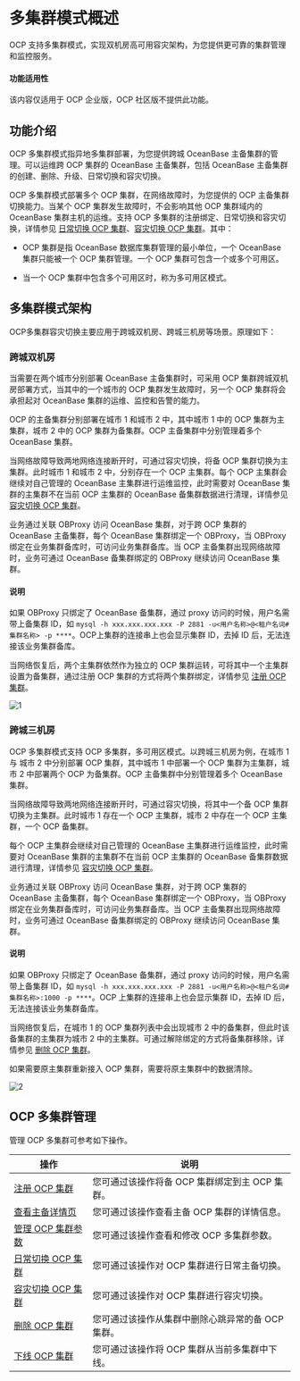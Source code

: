 多集群模式概述
============================

OCP 支持多集群模式，实现双机房高可用容灾架构，为您提供更可靠的集群管理和监控服务。

<main id="notice" type='notice'>
<h4>功能适用性</h4>
<p>该内容仅适用于 OCP 企业版，OCP 社区版不提供此功能。</p>

功能介绍
-------------------------

OCP 多集群模式指异地多集群部署，为您提供跨城 OceanBase 主备集群的管理。可以运维跨 OCP 集群的 OceanBase 主备集群，包括 OceanBase 主备集群的创建、删除、升级、日常切换和容灾切换。

OCP 多集群模式部署多个 OCP 集群，在网络故障时，为您提供的 OCP 主备集群切换能力。当某个 OCP 集群发生故障时，不会影响其他 OCP 集群域内的 OceanBase 集群主机的运维。支持 OCP 多集群的注册绑定、日常切换和容灾切换，详情参见 [日常切换 OCP 集群](../300.ocp-multi-cluster-mode/500.switch-an-ocp-cluster-in-daily-maintenance.md)、[容灾切换 OCP 集群](../300.ocp-multi-cluster-mode/600.switch-an-ocp-cluster-in-a-failover.md)。其中：

* OCP 集群是指 OceanBase 数据库集群管理的最小单位，一个 OceanBase 集群只能被一个 OCP 集群管理。一个 OCP 集群可包含一个或多个可用区。

* 当一个 OCP 集群中包含多个可用区时，称为多可用区模式。

多集群模式架构
----------------------------

OCP多集群容灾切换主要应用于跨城双机房、跨城三机房等场景。原理如下：

### 跨城双机房

当需要在两个城市分别部署 OceanBase 主备集群时，可采用 OCP 集群跨城双机房部署方式，当其中的一个城市的 OCP 集群发生故障时，另一个 OCP 集群将会承担起对 OceanBase 集群的运维、监控和告警的能力。

OCP 的主备集群分别部署在城市 1 和城市 2 中，其中城市 1 中的 OCP 集群为主集群，城市 2 中的 OCP 集群为备集群。OCP 主备集群中分别管理着多个 OceanBase 集群。

当网络故障导致两地网络连接断开时，可通过容灾切换，将备 OCP 集群切换为主集群。此时城市 1 和城市 2 中，分别存在一个 OCP 主集群。每个 OCP 主集群会继续对自己管理的 OceanBase 主集群进行运维监控，此时需要对 OceanBase 集群的主集群不在当前 OCP 主集群的 OceanBase 备集群数据进行清理，详情参见 [容灾切换 OCP 集群](../300.ocp-multi-cluster-mode/600.switch-an-ocp-cluster-in-a-failover.md)。

业务通过关联 OBProxy 访问 OceanBase 集群，对于跨 OCP 集群的 OceanBase 主备集群，每个 OceanBase 集群绑定一个 OBProxy，当 OBProxy 绑定在业务集群备库时，可访问业务集群备库。当 OCP 主备集群出现网络故障时，业务可通过 OceanBase 备集群绑定的 OBProxy 继续访问 OceanBase 集群。

  <main id="notice" type='explain'>
    <h4>说明</h4>
    <p>如果 OBProxy 只绑定了 OceanBase 备集群，通过 proxy 访问的时候，用户名需带上备集群 ID，如 <code>mysql -h xxx.xxx.xxx.xxx -P 2881 -u&lt;用户名称&gt;@&lt;租户名词#集群名称&gt; -p ****</code>。OCP上集群的连接串上也会显示集群 ID，去掉 ID 后，无法连接该业务集群备库。</p>
  </main>

当网络恢复后，两个主集群依然作为独立的 OCP 集群运转，可将其中一个主集群设置为备集群，通过注册 OCP 集群的方式将两个集群绑定，详情参见 [注册 OCP 集群](../300.ocp-multi-cluster-mode/200.register-an-ocp-cluster.md)。

![1](https://help-static-aliyun-doc.aliyuncs.com/assets/img/zh-CN/4137375261/p292705.png)

### 跨城三机房

OCP 多集群模式支持 OCP 多集群，多可用区模式。以跨城三机房为例，在城市 1 与 城市 2 中分别部署 OCP 集群，其中城市 1 中部署一个 OCP 集群为主集群，城市 2 中部署两个 OCP 为备集群。OCP 主备集群中分别管理着多个 OceanBase 集群。

当网络故障导致两地网络连接断开时，可通过容灾切换，将其中一个备 OCP 集群切换为主集群。此时城市 1 存在一个 OCP 主集群，城市 2 中存在一个 OCP 主集群，一个 OCP 备集群。

每个 OCP 主集群会继续对自己管理的 OceanBase 主集群进行运维监控，此时需要对 OceanBase 集群的主集群不在当前 OCP 主集群的 OceanBase 备集群数据进行清理，详情参见 [容灾切换 OCP 集群](../300.ocp-multi-cluster-mode/600.switch-an-ocp-cluster-in-a-failover.md)。

业务通过关联 OBProxy 访问 OceanBase 集群，对于跨 OCP 集群的 OceanBase 主备集群，每个 OceanBase 集群绑定一个 OBProxy，当 OBProxy 绑定在业务集群备库时，可访问业务集群备库。当 OCP 主备集群出现网络故障时，业务可通过 OceanBase 备集群绑定的 OBProxy 继续访问 OceanBase 集群。

  <main id="notice" type='explain'>
    <h4>说明</h4>
    <p>如果 OBProxy 只绑定了 OceanBase 备集群，通过 proxy 访问的时候，用户名需带上备集群 ID，如 <code>mysql -h xxx.xxx.xxx.xxx -P 2881 -u&lt;用户名称&gt;@&lt;租户名词#集群名称&gt;:1000 -p ****</code>。OCP 上集群的连接串上也会显示集群 ID，去掉 ID 后，无法连接该业务集群备库。</p>
  </main>

当网络恢复后，在城市 1 的 OCP 集群列表中会出现城市 2 中的备集群，但此时该备集群的主集群为城市 2 中的主集群。可通过解除绑定的方式将备集群移除，详情参见 [删除 OCP 集群](../../600.cluster-functions/300.manage-a-cluster/700.delete-a-cluster.md)。

如果需要原主集群重新接入 OCP 集群，需要将原主集群中的数据清除。

![2](https://help-static-aliyun-doc.aliyuncs.com/assets/img/zh-CN/5137375261/p292709.png)

OCP 多集群管理
------------------------------

管理 OCP 多集群可参考如下操作。

|                             操作                             |              说明              |
|------------------------------------------------------------|------------------------------|
| [注册 OCP 集群](../300.ocp-multi-cluster-mode/200.register-an-ocp-cluster.md)   | 您可通过该操作将备 OCP 集群绑定到主 OCP 集群。 |
| [查看主备详情页](../300.ocp-multi-cluster-mode/300.overview-of-multiple-clusters.md)     | 您可通过该操作查看主备 OCP 集群的详情信息。     |
| [管理 OCP 集群参数](../300.ocp-multi-cluster-mode/400.manage-ocp-cluster-parameters.md) | 您可通过该操作查看和修改 OCP 多集群参数。      |
| [日常切换 OCP 集群](../300.ocp-multi-cluster-mode/500.switch-an-ocp-cluster-in-daily-maintenance.md) | 您可通过该操作对 OCP 集群进行日常主备切换。     |
| [容灾切换 OCP 集群](../300.ocp-multi-cluster-mode/600.switch-an-ocp-cluster-in-a-failover.md) | 您可通过该操作对 OCP 集群进行容灾切换。       |
| [删除 OCP 集群](../300.ocp-multi-cluster-mode/700.delete-an-ocp-cluster.md)   | 您可通过该操作从集群中删除心跳异常的备 OCP 集群。  |
| [下线 OCP 集群](../300.ocp-multi-cluster-mode/800.remove-an-ocp-cluster.md)   | 您可通过该操作将 OCP 集群从当前多集群中下线。    |
